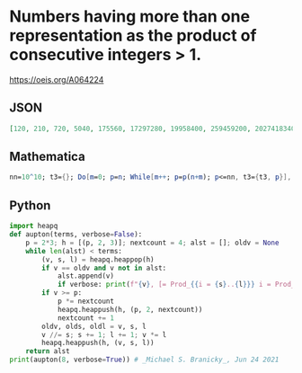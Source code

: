 # Numbers having more than one representation as the product of consecutive integers \> 1\.
https://oeis.org/A064224
## JSON
```JSON
[120, 210, 720, 5040, 175560, 17297280, 19958400, 259459200, 20274183401472000, 25852016738884976640000, 368406749739154248105984000000]
```
## Mathematica
```Mathematica
nn=10^10; t3={}; Do[m=0; p=n; While[m++; p=p(n+m); p<=nn, t3={t3, p}], {n, 2, Sqrt[nn]}]; t3=Sort[Flatten[t3]]; lst={}; Do[If[t3[[i]]==t3[[i+1]], AppendTo[lst, t3[[i]]]], {i, Length[t3]-1}]; Union[lst]
```
## Python
```Python
import heapq
def aupton(terms, verbose=False):
    p = 2*3; h = [(p, 2, 3)]; nextcount = 4; alst = []; oldv = None
    while len(alst) < terms:
        (v, s, l) = heapq.heappop(h)
        if v == oldv and v not in alst:
            alst.append(v)
            if verbose: print(f"{v}, [= Prod_{{i = {s}..{l}}} i = Prod_{{i = {olds}..{oldl}}} i]")
        if v >= p:
            p *= nextcount
            heapq.heappush(h, (p, 2, nextcount))
            nextcount += 1
        oldv, olds, oldl = v, s, l
        v //= s; s += 1; l += 1; v *= l
        heapq.heappush(h, (v, s, l))
    return alst
print(aupton(8, verbose=True)) # _Michael S. Branicky_, Jun 24 2021
```
